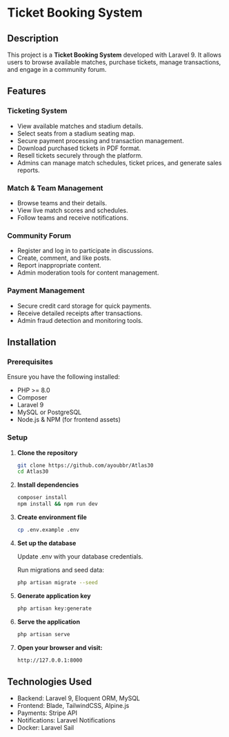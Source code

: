 # Ticket Booking System

## Description

This project is a **Ticket Booking System** developed with Laravel 9. It allows users to browse available matches, purchase tickets, manage transactions, and engage in a community forum.

## Features

### Ticketing System

- View available matches and stadium details.
- Select seats from a stadium seating map.
- Secure payment processing and transaction management.
- Download purchased tickets in PDF format.
- Resell tickets securely through the platform.
- Admins can manage match schedules, ticket prices, and generate sales reports.

### Match & Team Management

- Browse teams and their details.
- View live match scores and schedules.
- Follow teams and receive notifications.

### Community Forum

- Register and log in to participate in discussions.
- Create, comment, and like posts.
- Report inappropriate content.
- Admin moderation tools for content management.

### Payment Management

- Secure credit card storage for quick payments.
- Receive detailed receipts after transactions.
- Admin fraud detection and monitoring tools.

## Installation

### Prerequisites

Ensure you have the following installed:

- PHP >= 8.0
- Composer
- Laravel 9
- MySQL or PostgreSQL
- Node.js & NPM (for frontend assets)

### Setup

1. **Clone the repository**

   ```sh
   git clone https://github.com/ayoubbr/Atlas30
   cd Atlas30
   ```

2. **Install dependencies**

    ```sh
    composer install
   npm install && npm run dev
    ```

3. **Create environment file**

    ```sh
    cp .env.example .env
    ```

4. **Set up the database**

    Update .env with your database credentials.

    Run migrations and seed data:

    ```sh
    php artisan migrate --seed
    ```

5. **Generate application key**

    ```sh
    php artisan key:generate
    ```

6. **Serve the application**

    ```sh
    php artisan serve
    ```

7. **Open your browser and visit:**

    ```sh
    http://127.0.0.1:8000
    ```

## Technologies Used

- Backend: Laravel 9, Eloquent ORM, MySQL
- Frontend: Blade, TailwindCSS, Alpine.js
- Payments: Stripe API
- Notifications: Laravel Notifications
- Docker: Laravel Sail
